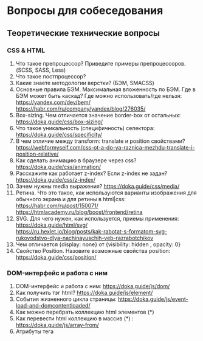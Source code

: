 # Вопросы для собеседования

## Теоретические технические вопросы

### CSS & HTML

1. Что такое препроцессор? Приведите примеры препроцессоров. (SCSS, SASS, Less)
2. Что такое постпроцессор?
3. Какие знаете методологии верстки? (БЭМ, SMACSS)
4. Основные правила БЭМ. Максимальная вложенность по БЭМ. Где в БЭМ может быть
каскад? Где можно использовать/где нельзя: <br>
<https://yandex.com/dev/bem/> <br>
<https://habr.com/ru/company/yandex/blog/276035/>
5. Box-sizing. Чем отличается значение border-box от остальных: <https://doka.guide/css/box-sizing/>
6. Что такое уникальность (специфичность) селектора: <https://doka.guide/css/specificity/>
7. В чем отличие между transform: translate и position свойствами? <https://webformyself.com/css-ot-a-do-ya-raznica-mezhdu-translate-i-position-relative/>
8. Как сделать анимацию в браузере через css? <https://doka.guide/css/animation/>
9. Расскажите как работает z-index? Если z-index не задан? <https://doka.guide/css/z-index/>
10. Зачем нужны media выражения? <https://doka.guide/css/media/>
11. Ретина. Что это такое, как используются варианты изображения для обычного экрана и
для ретины в html|css: <br>
<https://habr.com/ru/post/150071/> <br>
<https://htmlacademy.ru/blog/boost/frontend/retina>
12. SVG. Для чего нужен, как используется, приемы применения: <br>
<https://doka.guide/html/svg/> <br>
<https://ru.hexlet.io/blog/posts/kak-rabotat-s-formatom-svg-rukovodstvo-dlya-nachinayuschih-veb-razrabotchikov> 
13. Чем отличается {display: none} от {visibility: hidden , opacity: 0}
14. Cвойство Position. Назовите возможные свойства position: <https://doka.guide/css/position/>

### DOM-интерфейс и работа с ним

1. DOM-интерфейс и работа с ним: <https://doka.guide/js/dom/>
2. Как получить тэг html? <https://doka.guide/js/element/>
3. Cобытия жизненного цикла страницы: <https://doka.guide/js/event-load-and-domcontentloaded/>
4. Как можно перебрать коллекцию html элементов (*) 
5. Как перевести html коллекцию в массив (*) : <https://doka.guide/js/array-from/>
6. Атрибуты тега <script>: <https://doka.guide/html/script/>
7. Чем отличаются reflow и repaint? <br>
<https://habr.com/ru/post/224187/> <br>
<https://doka.guide/js/how-the-browser-creates-pages/>

### Протоколы, Browser API

1. Что происходит, если в адресную строку браузера вбить адрес сайта и нажать "Enter"?
2. Как заставить браузер скачать новый статический ресурс вместо старого, сохраненного
в кэше?
3. Самые распространенные HTTP заголовки?
4. Как определить, поисковик запрашивает страницу или реальный пользователь? Какие
будут заголовки?
5. Что такое REST и его основные принципы?
6. Какие библиотеки вы используете для получения данных с сервера?
7. Как связаны WebSocket с HTTP протоколом?
8. Как происходит подключение к WebSocket?
9. Что вы знаете про формат данных JSONP?
10. Что вы знаете о CORS политике?
11. Знаете что-нибудь об OPTIONS при GET-запросах?
12. Протоколы tcp/ip и udp.
13. Для чего нужен и как работает requestAnimationFrame?
14. Можно ли серверу отправлять данные на клиент, не привязываясь к какому-либо запросу?
Если да, то какие существуют способы?

### Git, управление файлами проекта

1. Что такое Git Flow?
3. Как изменить уже запушенный коммит?
4. Как убрать запушенный коммит, чтобы его не было на сервере?
5. Reset, hard, soft - в чём разница?
7. GIT сабмодули - что это такое?

### Java Script

1. В чём заключаются различия var, const и let? <https://doka.guide/js/var-let/>
2. Какие типы данных есть в JavaScript? <https://learn.javascript.ru/types>
3. Какие из типов данных являются ссылочными типами в JavaScript? <https://learn.javascript.ru/object-reference>
4. Тип данных symbol: что такое, когда и для чего используется? <https://doka.guide/js/symbol/>
5. Генераторы/итераторы. <https://learn.javascript.ru/generators>
6. Как работает наследование в JS? <https://learn.javascript.ru/class-inheritance>
7. Прототипная модель. Что это? Как организуется родительская цепочка?
<https://learn.javascript.ru/class-inheritance>
8. Чем отличается __proto__ от prototype? <https://learn.javascript.ru/new-prototype>
9. Как узнать обладает ли объект собственным свойством или оно находится в цепочке прототипов?
<https://learn.javascript.ru/prototype-inheritance>
10. Сколько может быть прототипов у объекта? Какой существует подход для
реализации двух прототипов? <https://learn.javascript.ru/prototype>
11. Конструкция instanceof. Когда может быть полезна? <https://learn.javascript.ru/instanceof>
12. Разница между == и === ? <https://doka.guide/js/typecasting/>
13. Как изменить свойство объекта возвращая новый объект?
<https://learn.javascript.ru/property-descriptors>
14. Скольки поточный язык JavaScript?

    JavaScript – язык программирования, который изначально задумывался как одно поточный. 
    Это значит, что в одном и том же процессе обрабатывается единственный имеющийся набор инструкций. 
    Такой подход можно использовать для облегчения задач, поставленных перед разработчиками. 
    При помощи специальных приемов и движков можно реализовать асинхронность. 
    В этом случае система возвращает значение не одной функции кода, а нескольких при непосредственной обработке. 

15. Как реализована и работает асинхронность?

    Обзорные статьи по теме:
    
    <https://doka.guide/js/async-in-js/> <br>
    <https://habr.com/ru/company/wrike/blog/302896/> <br>
    <https://habr.com/ru/post/462355/>
    
    Ссылка на цикл из 19 статей, для более углублённого познания:
    
    <https://habr.com/ru/company/ruvds/blog/337042/>

16. Ассинхронность и многопоточность. В чём отличия?
<https://habr.com/ru/company/wrike/blog/302896/>
17. Что такое promise? Когда и для чего используется?
<https://doka.guide/js/promise/>
18. Паттерны проектирования в JavaScript. <br>
<https://habr.com/ru/company/ruvds/blog/427293/> <br>
<https://doka.guide/js/programming-paradigms/>
19. Какие типы модулей вы знаете? (AMD, UMD, CommonJs)
<https://doka.guide/js/modules>
20. Use strict. <https://doka.guide/js/use-strict/>
21. Что такое рекурсия и для чего используется? <https://doka.guide/js/recursion/>
22. Что такое замыкание и для чего оно используется? <br>
<https://learn.javascript.ru/closure> <br>
<https://doka.guide/js/closures/>
23. Отличия в привязке контекста, с помощью bind, call, apply <https://learn.javascript.ru/event-bubbling>
24. Что такое лексическое окружение? <https://learn.javascript.ru/closure#leksicheskoe-okruzhenie>
25. Чем отличается push от unshift? Какой из них быстрее?
26. Отличия function expression и function declaration 
<https://learn.javascript.ru/function-declaration-expression>
27. Что такое Event Loop? <http://learn.javascript.ru/event-loop>
28. Что такое WebAssembly? <https://habr.com/ru/company/ruvds/blog/343568/>
29. Что такое hoisting в JavaScript?
<https://learn.javascript.ru/event-bubbling>
30. В чем суть стрелочной функции? Ее отличия от обычной функции? <https://doka.guide/js/function/#obychnye-i-strelochnye-funkcii>
31. Иммутабельность, что это и для чего нужна? <https://doka.guide/js/ref-type-vs-value-type/#mutacii-i-neizmenyaemost>
32. WebRTC? <https://habr.com/ru/company/timeweb/blog/656947/>
33. Как можно хранить данные в браузере? <https://doka.guide/js/browsers-storages/>
34. Веб-воркеры и сервис-вореры? <br>
<https://medium.com/@vKuka/%D0%B2%D0%B5%D0%B1-%D0%B2%D0%BE%D1%80%D0%BA%D0%B5%D1%80%D1%8B-%D1%81%D0%B5%D1%80%D0%B2%D0%B8%D1%81-%D0%B2%D0%BE%D1%80%D0%BA%D0%B5%D1%80%D1%8B-%D0%B8-%D0%B2%D0%BE%D1%80%D0%BA%D0%BB%D0%B5%D1%82%D1%8B-1e2f561312fd> <br>
<https://habr.com/ru/company/ruvds/blog/349858/>
35. Что такое чистая функция? Является ли функция делающая запрос чистой? <https://qna.habr.com/q/509188>
36. Мемоизация, что это? <https://habr.com/ru/company/ruvds/blog/332384/>
37. Понятие каррирования функции <br>
<https://learn.javascript.ru/currying-partials> <br>
<https://habr.com/ru/company/ruvds/blog/427295/>
38. Глубокое и неглубокое копирование объектов? <br>
<https://medium.com/@stasonmars/%D0%BA%D0%BE%D0%BF%D0%B8%D1%80%D0%BE%D0%B2%D0%B0%D0%BD%D0%B8%D0%B5-%D0%BE%D0%B1%D1%8A%D0%B5%D0%BA%D1%82%D0%BE%D0%B2-%D0%B2-javascript-d25c261a7aff> <br>
<https://habr.com/ru/post/480786/>
39. Какие коллекции в JavaScript вы знаете? С какими работали? Приведите пример
использования и основные плюсы какой-либо коллекции? <br>
<https://doka.guide/js/set/> <br>
<https://doka.guide/js/map/> <br>
<https://learn.javascript.ru/weakmap-weakset>
40. В чем отличие Long-polling HTTP от WebSocket. Что лучше использовать? <br>
<https://qna.habr.com/q/265184> <br>
<https://ru.stackoverflow.com/questions/536784/%D0%A7%D1%82%D0%BE-%D1%82%D0%B0%D0%BA%D0%BE%D0%B5-html5-websocket-long-short-polling-ajax-webrtc-server-sent-events> <br>
<https://ably.com/blog/websockets-vs-long-polling>


### TypeScript

1. Что такое TypeScript? Зачем его использовать вместо JavaScript?
2. Типы данных TypeScript?
3. Что за операторы & и |, их особенности и различия в TypeScript?
4. Расскажите об обобщенных типах в TypeScript? (generics)
5. Поддерживает ли TypeScript принципы ООП? Какие из них вы знаете?
6. Как в TypeScript реализовать свойство класса являющуюся константой?
7. Расскажи про классы? Если я хочу переопределить в дочернем классе конструктор, есть
ли с этим какая-то особенность? let, const? Если я в const запишу объект, я смогу его
менять?
8. Что представляют собой .map-файлы в TypeScript?
9. Что такое геттеры и сеттеры в TypeScript?
10. Можно ли использовать TypeScript на бэке?
11. Расскажите об основных компонентах TypeScript? (язык, компилятор, вспомогательные
инструменты)
12. Декораторы в TypeScript?
13. Можно ли в TypeScript использовать строго типизированные функции использовать в
качестве параметров?
14. Как сделать классы объявленные внутри модуля доступными извне?
15. Поддерживает ли TypeScript перегрузку функций? Как это реализовать?
16. В чем разница между interface и type в TypeScript?
17. Когда в TypeScript используется ключевое слово declare?
18. Как сводить к определенному типу в TypeScript? (type assertion)
19. Как проверить тип объекта в TypeScript?
20. Расскажите подробнее о enum(перечисления)?
21. Что такое union type?
22. Что такое утиная типизация?
23. Когда увидите полезность TypeScript

### React\Redux

1. Что такое React?
2. Какие библиотеки в основном ты используешь вместе с React?
3. State и props, в чем их разница?
4. Какие методы жизненного цикла ты знаешь?
5. Какие виды компонентов ты знаешь? С какими приходилось работать?
6. В чем разница между Component и PureComponent? 
7. Как ты думаешь, почему все компоненты в React не могут быть по умолчанию PureComponent?
8. В чем принципиальное отличие между функциональным и классовым компонентом?
9. Как ты думаешь, почему создатели React приняли, на первый взгляд, такое контръинтуитивное решение, как переход к функциональным компонентам?
10. В каких случаях лучше применять классы, а в каких функциональное программирование?
11. Что такое неконтролируемые компоненты?
12. Что такое refs? Какой параметр принимает? Для чего они используются?
13. Какой метод жизненного цикла есть у React, чтобы отлавливать ошибки? (componentDidCatch, getDerivedStateFromError)
14. Основная причина проблем с производительностью в React?
15. Свойство Key? Что можете рассказать о нём
16. Как работает Virtual DOM? Какие библиотеки или фреймворки, использующие эту же технологию тебе известны?
17. Когда было бы оправдано использование virtual dom без React?
18. Flux архитектура - что это, преимущества, недостатки. 
19. Какими State менеджерами вы пользовались?
20. Что такое React Context? Как вы думаете, почему его не используют в качестве основного state менеджера?
21. Что такое reducer в Redux?
22. На каком паттерне проектирования основан компонент Redux Connect?
23. Что такое middleware для redux? Приведи пример известных. Какие проблемы они решают?
24. Redux-saga и redux-thunk - в чем разница между ними?
25. Когда стоит использовать state менеджер, а когда он будет избыточным в приложении? Почему?
26. Есть страница, в которой отрисованы формы. Будете ли вы выносить значения с формы в Redux store?
27. Если у нас несколько middleware, то они передаются последовательно или
параллельно?
28. Как работает библиотека Reselect. Как она решает проблемы с
производительностью?
29. Концепция SSR. Почему она появилась, как она работает, какие паттерны применяются для её работы?
30. Библиотека Styled Components. Зачем она нужна, какие проблемы решает? Отличия от CSS модулей
